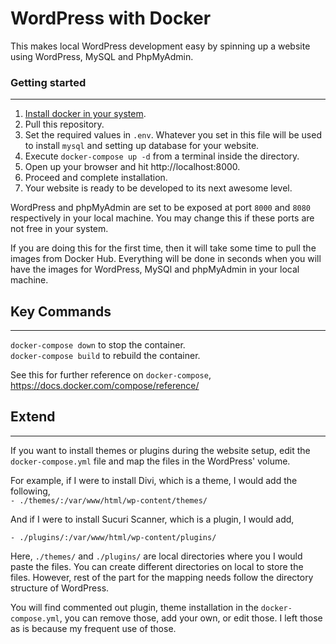 # WordPress with Docker

This makes local WordPress development easy by spinning up a website using WordPress, MySQL and PhpMyAdmin.

### Getting started

---

1. [Install docker in your system](https://docs.docker.com/get-docker/).
2. Pull this repository.
3. Set the required values in `.env`. Whatever you set in this file will be used to install `mysql` and setting up database for your website.
4. Execute `docker-compose up -d` from a terminal inside the directory.
5. Open up your browser and hit http://localhost:8000.
6. Proceed and complete installation.
7. Your website is ready to be developed to its next awesome level.

WordPress and phpMyAdmin are set to be exposed at port `8000` and `8080` respectively in your local machine. You may change this if these ports are not free in your system.

If you are doing this for the first time, then it will take some time to pull the images from Docker Hub. Everything will be done in seconds when you will have the images for WordPress, MySQl and phpMyAdmin in your local machine.

## Key Commands

---

`docker-compose down` to stop the container.  
`docker-compose build` to rebuild the container.

See this for further reference on `docker-compose`, https://docs.docker.com/compose/reference/

## Extend

---

If you want to install themes or plugins during the website setup, edit the `docker-compose.yml` file and map the files in the WordPress' volume.

For example, if I were to install Divi, which is a theme, I would add the following,  
`- ./themes/:/var/www/html/wp-content/themes/`

And if I were to install Sucuri Scanner, which is a plugin, I would add,

`- ./plugins/:/var/www/html/wp-content/plugins/`

Here, `./themes/` and `./plugins/` are local directories where you I would paste the files. You can create different directories on local to store the files. However, rest of the part for the mapping needs follow the directory structure of WordPress.

You will find commented out plugin, theme installation in the `docker-compose.yml`, you can remove those, add your own, or edit those. I left those as is because my frequent use of those.
